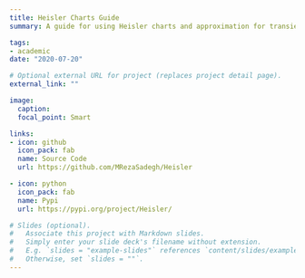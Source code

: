 ```yaml
---
title: Heisler Charts Guide
summary: A guide for using Heisler charts and approximation for transient heat transfer. The goal of this package is facilitating the prosses of reading Heisler Chart. More details are available on github and Pypi.

tags:
- academic
date: "2020-07-20"

# Optional external URL for project (replaces project detail page).
external_link: ""

image:
  caption:
  focal_point: Smart

links:
- icon: github
  icon_pack: fab
  name: Source Code
  url: https://github.com/MRezaSadegh/Heisler

- icon: python
  icon_pack: fab
  name: Pypi
  url: https://pypi.org/project/Heisler/

# Slides (optional).
#   Associate this project with Markdown slides.
#   Simply enter your slide deck's filename without extension.
#   E.g. `slides = "example-slides"` references `content/slides/example-slides.md`.
#   Otherwise, set `slides = ""`.
---
```

